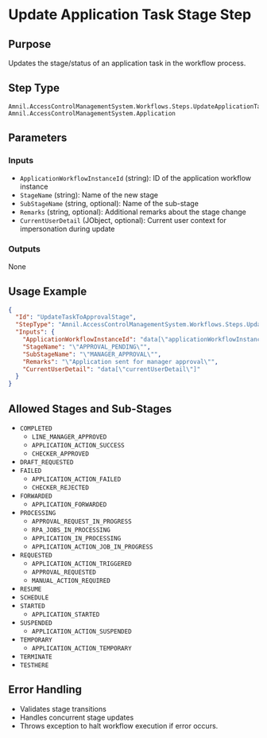# Update Application Task Stage Step

## Purpose
Updates the stage/status of an application task in the workflow process.

## Step Type
```
Amnil.AccessControlManagementSystem.Workflows.Steps.UpdateApplicationTaskStageStep, Amnil.AccessControlManagementSystem.Application
```

## Parameters

### Inputs
- `ApplicationWorkflowInstanceId` (string): ID of the application workflow instance
- `StageName` (string): Name of the new stage
- `SubStageName` (string, optional): Name of the sub-stage
- `Remarks` (string, optional): Additional remarks about the stage change
- `CurrentUserDetail` (JObject, optional): Current user context for impersonation during update

### Outputs
None

## Usage Example

```json
{
  "Id": "UpdateTaskToApprovalStage",
  "StepType": "Amnil.AccessControlManagementSystem.Workflows.Steps.UpdateApplicationTaskStageStep, Amnil.AccessControlManagementSystem.Application",
  "Inputs": {
    "ApplicationWorkflowInstanceId": "data[\"applicationWorkflowInstanceId\"]",
    "StageName": "\"APPROVAL_PENDING\"",
    "SubStageName": "\"MANAGER_APPROVAL\"",
    "Remarks": "\"Application sent for manager approval\"",
    "CurrentUserDetail": "data[\"currentUserDetail\"]"
  }
}
```

## Allowed Stages and Sub-Stages
- `COMPLETED`
  - `LINE_MANAGER_APPROVED`
  - `APPLICATION_ACTION_SUCCESS`
  - `CHECKER_APPROVED`
- `DRAFT_REQUESTED`
- `FAILED`
  - `APPLICATION_ACTION_FAILED`
  - `CHECKER_REJECTED`
- `FORWARDED`
  - `APPLICATION_FORWARDED`
- `PROCESSING`
  - `APPROVAL_REQUEST_IN_PROGRESS`
  - `RPA_JOBS_IN_PROCESSING`
  - `APPLICATION_IN_PROCESSING`
  - `APPLICATION_ACTION_JOB_IN_PROGRESS`
- `REQUESTED`
  - `APPLICATION_ACTION_TRIGGERED`
  - `APPROVAL_REQUESTED`
  - `MANUAL_ACTION_REQUIRED`
- `RESUME`
- `SCHEDULE`
- `STARTED`
  - `APPLICATION_STARTED`
- `SUSPENDED`
  - `APPLICATION_ACTION_SUSPENDED`
- `TEMPORARY`
  - `APPLICATION_ACTION_TEMPORARY`
- `TERMINATE`
- `TESTHERE`

## Error Handling
- Validates stage transitions
- Handles concurrent stage updates
- Throws exception to halt workflow execution if error occurs.

